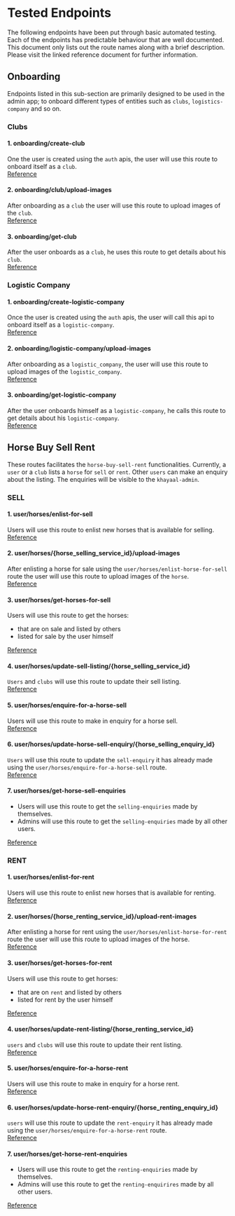 # Tested Endpoints
The following endpoints have been put through basic automated testing. Each of the endpoints has predictable
behaviour that are well documented. This document only lists out the route names along with a brief description. 
Please visit the linked reference document for further information. 

## Onboarding 
Endpoints listed in this sub-section are primarily designed to be used in the admin app; to onboard
different types of entities such as `clubs`, `logistics-company` and so on.

### Clubs

#### 1. onboarding/create-club
One the user is created using the `auth` apis, the user will use this route to onboard
itself as a `club`. \
[Reference](onboarding_api.md#1-onboardingcreate-club)

#### 2. onboarding/club/upload-images
After onboarding as a `club` the user will use this route to upload images of the `club`. \
[Reference](onboarding_api.md#2-onboardingclubupload-images)

#### 3. onboarding/get-club
After the user onboards as a `club`, he uses this route to get details about his `club`. \
[Reference](onboarding_api.md#3-onboardingget-club)


### Logistic Company

#### 1. onboarding/create-logistic-company
Once the user is created using the `auth` apis, the user will call this api to onboard itself as a `logistic-company`. \
[Reference](onboarding_api.md#1-onboardingcreate-logistic-company)

#### 2. onboarding/logistic-company/upload-images
After onboarding as a `logistic_company`, the user will use this route to upload images of the `logistic_company`. \
[Reference](onboarding_api.md#2-onboardinglogistic-companyupload-images)

#### 3. onboarding/get-logistic-company
After the user onboards himself as a `logistic-company`, he calls this route to get details about his `logistic-company`. \
[Reference](onboarding_api.md#3-onboardingget-logistic-company)


## Horse Buy Sell Rent
These routes facilitates the `horse-buy-sell-rent` functionalities. Currently, a `user` or a `club` lists a `horse`
for `sell` or `rent`. Other `users` can make an enquiry about the listing. The enquiries will be visible to the 
`khayaal-admin`.

### SELL

#### 1. user/horses/enlist-for-sell
Users will use this route to enlist new horses that is available for selling. \
[Reference](horses_buy_sell_rent_api.md#1-userhorsesenlist-for-sell)

#### 2. user/horses/{horse_selling_service_id}/upload-images
After enlisting a horse for sale using the `user/horses/enlist-horse-for-sell` route the user will use this 
route to upload images of the `horse`. \
[Reference](horses_buy_sell_rent_api.md#2-userhorseshorse_selling_service_idupload-images)

#### 3. user/horses/get-horses-for-sell
Users will use this route to get the horses:
- that are on sale and listed by others
- listed for sale by the user himself

[Reference](horses_buy_sell_rent_api.md#3-userhorsesget-horses-for-sell)

#### 4. user/horses/update-sell-listing/{horse_selling_service_id}
`Users` and `clubs` will use this route to update their sell listing. \
[Reference](horses_buy_sell_rent_api.md#4-userhorsesupdate-sell-listinghorse_selling_service_id)

#### 5. user/horses/enquire-for-a-horse-sell
Users will use this route to make in enquiry for a horse sell. \
[Reference](horses_buy_sell_rent_api.md#5-userhorsesenquire-for-a-horse-sell)

#### 6. user/horses/update-horse-sell-enquiry/{horse_selling_enquiry_id}
`Users` will use this route to update the `sell-enquiry` it has already made
using the `user/horses/enquire-for-a-horse-sell` route. \
[Reference](horses_buy_sell_rent_api.md#6-userhorsesupdate-horse-sell-enquiryhorse_selling_enquiry_id)


#### 7. user/horses/get-horse-sell-enquiries
- Users will use this route to get the `selling-enquiries` made by themselves.
- Admins will use this route to get the `selling-enquiries` made by all other users.

[Reference](horses_buy_sell_rent_api.md#7-userhorsesget-horse-sell-enquiries)

### RENT

#### 1. user/horses/enlist-for-rent
Users will use this route to enlist new horses that is available for renting. \
[Reference](horses_buy_sell_rent_api.md#1-userhorsesenlist-for-rent)

#### 2. user/horses/{horse_renting_service_id}/upload-rent-images
After enlisting a horse for rent using the `user/horses/enlist-horse-for-rent` route the user will use this 
route to upload images of the horse. \
[Reference](horses_buy_sell_rent_api.md#2-userhorseshorse_renting_service_idupload-rent-images)

#### 3. user/horses/get-horses-for-rent
Users will use this route to get horses:
- that are on `rent` and listed by others
- listed for rent by the user himself

[Reference](horses_buy_sell_rent_api.md#3-userhorsesget-horses-for-rent)

#### 4. user/horses/update-rent-listing/{horse_renting_service_id}
`users` and `clubs` will use this route to update their rent listing. \
[Reference](horses_buy_sell_rent_api.md#4-userhorsesupdate-rent-listinghorse_renting_service_id)

#### 5. user/horses/enquire-for-a-horse-rent
Users will use this route to make in enquiry for a horse rent. \
[Reference](horses_buy_sell_rent_api.md#5-userhorsesenquire-for-a-horse-rent)

#### 6. user/horses/update-horse-rent-enquiry/{horse_renting_enquiry_id}
`users` will use this route to update the `rent-enquiry` it has already made using 
the `user/horses/enquire-for-a-horse-rent` route. \
[Reference](horses_buy_sell_rent_api.md#6-userhorsesupdate-horse-rent-enquiryhorse_renting_enquiry_id)

#### 7. user/horses/get-horse-rent-enquiries
- Users will use this route to get the `renting-enquiries` made by themselves.
- Admins will use this route to get the `renting-enquirires` made by all other users.

[Reference](horses_buy_sell_rent_api.md#7-userhorsesget-horse-rent-enquiries)










